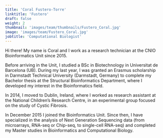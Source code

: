```yaml
---
title: 'Coral Fustero-Torre'
linktitle: 'Fustero'
draft: false
weight: 2
thumbnail: 'images/team/thumbnails/Fustero_Coral.jpg'
image: 'images/team/Fustero_Coral.jpg'
jobtitle: 'Computational Biologist'
---
```


Hi there! My name is Coral and I work as a research technician at the CNIO Bioinformatics Unit since 2015.

Before arriving in the Unit, I studied a BSc in Biotechnology in Universitat de Barcelona (UB). During my last year, I was granted an Erasmus scholarship in Darmstadt Technical University (Darmstadt, Germany) to complete my Bachelor thesis at the Structural Bioinformatics Department, where I developed my interest in the Bioinformatics field.

In 2014, I moved to Dublin, Ireland, where I worked as research assistant at the National Children’s Research Centre, in an experimental group focused on the study of Cystic Fibrosis.

In December 2015 I joined the Bioinformatics Unit. Since then, I have specialized in the analysis of Next Generation Sequencing data (from microarrays, RNA-seq or Chip-seq, to single-cell RNA-seq) and completed my Master studies in Bioinformatics and Computational Biology.

